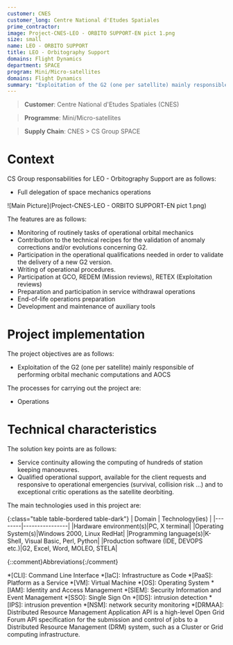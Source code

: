 ```yaml
---
customer: CNES
customer_long: Centre National d'Etudes Spatiales
prime_contractor: 
image: Project-CNES-LEO - ORBITO SUPPORT-EN pict 1.png
size: small
name: LEO - ORBITO SUPPORT
title: LEO - Orbitography Support
domains: Flight Dynamics
department: SPACE
program: Mini/Micro-satellites
domains: Flight Dynamics
summary: "Exploitation of the G2 (one per satellite) mainly responsible of performing orbital mechanic computations and AOCS"
---
```


> __Customer__\: Centre National d'Etudes Spatiales (CNES)

> __Programme__\: Mini/Micro-satellites

> __Supply Chain__\: CNES >  CS Group SPACE


# Context


CS Group responsabilities for LEO - Orbitography Support are as follows:
* Full delegation of space mechanics operations

![Main Picture](Project-CNES-LEO - ORBITO SUPPORT-EN pict 1.png)

The features are as follows:
* Monitoring of routinely tasks of operational orbital mechanics 
* Contribution to the technical recipes for the validation of anomaly corrections and/or evolutions concerning G2.
* Participation in the operational qualifications needed in order to validate the delivery of a new G2 version.
* Writing of operational procedures.
* Participation at GCO, REDEM (Mission reviews), RETEX (Exploitation reviews)
* Preparation and participation in service withdrawal operations 
* End-of-life operations preparation 
* Development and maintenance of auxiliary tools

# Project implementation

The project objectives are as follows:
* Exploitation of the G2 (one per satellite) mainly responsible of performing orbital mechanic computations and AOCS

The processes for carrying out the project are:
* Operations

# Technical characteristics

The solution key points are as follows:
* Service continuity allowing the computing of hundreds of station keeping manoeuvres.
* Qualified operational support, available for the client requests and responsive to operational emergencies (survival, collision risk …) and to exceptional critic operations as the satellite deorbiting.



The main technologies used in this project are:

{:class="table table-bordered table-dark"}
| Domain | Technology(ies) |
|--------|----------------|
|Hardware environment(s)|PC, X terminal|
|Operating System(s)|Windows 2000, Linux RedHat|
|Programming language(s)|K-Shell, Visual Basic, Perl, Python|
|Production software (IDE, DEVOPS etc.)|G2, Excel, Word, MOLEO, STELA|



{::comment}Abbreviations{:/comment}

*[CLI]: Command Line Interface
*[IaC]: Infrastructure as Code
*[PaaS]: Platform as a Service
*[VM]: Virtual Machine
*[OS]: Operating System
*[IAM]: Identity and Access Management
*[SIEM]: Security Information and Event Management
*[SSO]: Single Sign On
*[IDS]: intrusion detection
*[IPS]: intrusion prevention
*[NSM]: network security monitoring
*[DRMAA]: Distributed Resource Management Application API is a high-level Open Grid Forum API specification for the submission and control of jobs to a Distributed Resource Management (DRM) system, such as a Cluster or Grid computing infrastructure.

